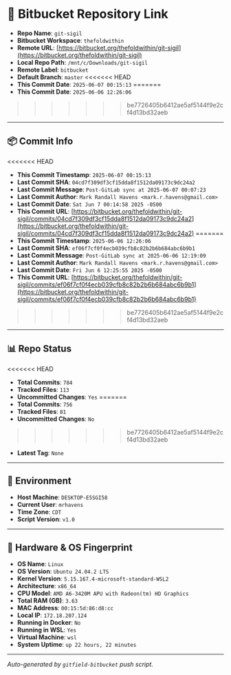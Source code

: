 # 🔗 Bitbucket Repository Link

- **Repo Name**: `git-sigil`
- **Bitbucket Workspace**: `thefoldwithin`
- **Remote URL**: [https://bitbucket.org/thefoldwithin/git-sigil](https://bitbucket.org/thefoldwithin/git-sigil)
- **Local Repo Path**: `/mnt/c/Downloads/git-sigil`
- **Remote Label**: `bitbucket`
- **Default Branch**: `master`
<<<<<<< HEAD
- **This Commit Date**: `2025-06-07 00:15:13`
=======
- **This Commit Date**: `2025-06-06 12:26:06`
>>>>>>> be7726405b6412ae5af5144f9e2cf4d13bd32aeb

---

## 📦 Commit Info

<<<<<<< HEAD
- **This Commit Timestamp**: `2025-06-07 00:15:13`
- **Last Commit SHA**: `04cd7f309df3cf15dda8f1512da09173c9dc24a2`
- **Last Commit Message**: `Post-GitLab sync at 2025-06-07 00:07:23`
- **Last Commit Author**: `Mark Randall Havens <mark.r.havens@gmail.com>`
- **Last Commit Date**: `Sat Jun 7 00:14:58 2025 -0500`
- **This Commit URL**: [https://bitbucket.org/thefoldwithin/git-sigil/commits/04cd7f309df3cf15dda8f1512da09173c9dc24a2](https://bitbucket.org/thefoldwithin/git-sigil/commits/04cd7f309df3cf15dda8f1512da09173c9dc24a2)
=======
- **This Commit Timestamp**: `2025-06-06 12:26:06`
- **Last Commit SHA**: `ef06f7cf0f4ecb039cfb8c82b2b6b684abc6b9b1`
- **Last Commit Message**: `Post-GitLab sync at 2025-06-06 12:19:09`
- **Last Commit Author**: `Mark Randall Havens <mark.r.havens@gmail.com>`
- **Last Commit Date**: `Fri Jun 6 12:25:55 2025 -0500`
- **This Commit URL**: [https://bitbucket.org/thefoldwithin/git-sigil/commits/ef06f7cf0f4ecb039cfb8c82b2b6b684abc6b9b1](https://bitbucket.org/thefoldwithin/git-sigil/commits/ef06f7cf0f4ecb039cfb8c82b2b6b684abc6b9b1)
>>>>>>> be7726405b6412ae5af5144f9e2cf4d13bd32aeb

---

## 📊 Repo Status

<<<<<<< HEAD
- **Total Commits**: `784`
- **Tracked Files**: `113`
- **Uncommitted Changes**: `Yes`
=======
- **Total Commits**: `756`
- **Tracked Files**: `81`
- **Uncommitted Changes**: `No`
>>>>>>> be7726405b6412ae5af5144f9e2cf4d13bd32aeb
- **Latest Tag**: `None`

---

## 🧭 Environment

- **Host Machine**: `DESKTOP-E5SGI58`
- **Current User**: `mrhavens`
- **Time Zone**: `CDT`
- **Script Version**: `v1.0`

---

## 🧬 Hardware & OS Fingerprint

- **OS Name**: `Linux`
- **OS Version**: `Ubuntu 24.04.2 LTS`
- **Kernel Version**: `5.15.167.4-microsoft-standard-WSL2`
- **Architecture**: `x86_64`
- **CPU Model**: `AMD A6-3420M APU with Radeon(tm) HD Graphics`
- **Total RAM (GB)**: `3.63`
- **MAC Address**: `00:15:5d:86:d8:cc`
- **Local IP**: `172.18.207.124`
- **Running in Docker**: `No`
- **Running in WSL**: `Yes`
- **Virtual Machine**: `wsl`
- **System Uptime**: `up 22 hours, 22 minutes`

---

_Auto-generated by `gitfield-bitbucket` push script._
